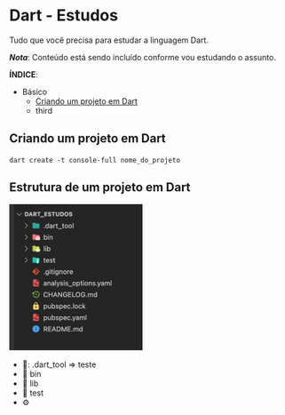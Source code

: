 # Dart - Estudos <!-- omit in toc-->

Tudo que você precisa para estudar a linguagem Dart.

***Nota***: Conteúdo está sendo incluído conforme vou estudando o assunto.

**ÍNDICE**:

- Básico
  - [Criando um projeto em Dart](#criando-um-projeto-em-dart)
  - third


## Criando um projeto em Dart

```console
dart create -t console-full nome_do_projeto
```

## Estrutura de um projeto em Dart

<p><img src="/assets/images/project_structure.png" alt="project_structure" width="240px"></p>

- :file_folder:: .dart_tool => teste
- :file_folder: bin
- :file_folder: lib
- :file_folder: test
- :gear:
